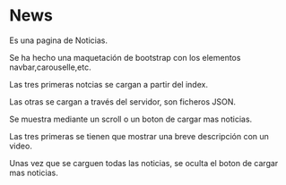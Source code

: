 # News

Es una pagina de Noticias.

Se ha hecho una maquetación de bootstrap con los elementos navbar,carouselle,etc.

Las tres primeras notcias se cargan a partir del index.

Las otras se cargan a través del servidor, son ficheros JSON.

Se muestra mediante un scroll o un boton de cargar mas noticias.

Las tres primeras se tienen que mostrar una breve descripción con un video.

Unas vez que se carguen todas las noticias, se oculta el boton de cargar mas noticias.
